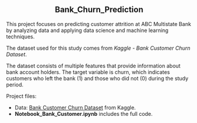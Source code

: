 
<h2 align="center"><b>Bank_Churn_Prediction</b></h2>

This project focuses on predicting customer attrition at ABC Multistate Bank by analyzing data and applying data science and machine learning techniques.

The dataset used for this study comes from *Kaggle - Bank Customer Churn Dataset*.

The dataset consists of multiple features that provide information about bank account holders. The target variable is churn, which indicates customers who left the bank (1) and those who did not (0) during the study period.

Project files:  
- Data: [Bank Customer Churn Dataset](https://www.kaggle.com/datasets/gauravtopre/bank-customer-churn-dataset/data) from Kaggle.
- **Notebook_Bank_Customer.ipynb** includes the full code. 
